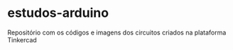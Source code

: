 # estudos-arduino
 Repositório com os códigos e imagens dos circuitos criados na plataforma Tinkercad
